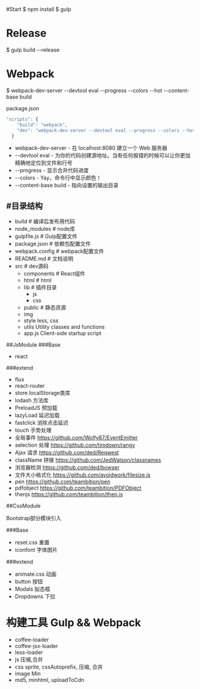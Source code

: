 #Start
$ npm install
$ gulp

# Release
$ gulp build --release

# Webpack
$ webpack-dev-server --devtool eval --progress --colors --hot --content-base build

package.json
```js
"scripts": {
    "build": "webpack",
    "dev": "webpack-dev-server --devtool eval --progress --colors --hot --content-base build"
  }
```
- webpack-dev-server - 在 localhost:8080 建立一个 Web 服务器
- --devtool eval - 为你的代码创建源地址。当有任何报错的时候可以让你更加精确地定位到文件和行号
- --progress - 显示合并代码进度
- --colors - Yay，命令行中显示颜色！
- --content-base build - 指向设置的输出目录

#目录结构
---------
- build  # 编译后发布用代码
- node_modules  # node库
- gulpfile.js  # Gulp配置文件
- package.json  # 依赖包配置文件
- webpack.config  # webpack配置文件
- README.md  # 文档说明
- src  # dev源码
  - components  # React组件
  - html  # html
  - lib  # 插件目录 
    - js
    - css
  - public  # 静态资源
   - img
  - style  less, css
  - utils  Utility classes and functions
  - app.js  Client-side startup script

##JsModule
###Base
- react

###extend
- flux
- react-router
- store  localStorage类库
- lodash  方法库
- PreloadJS  预加载
- lazyLoad  延迟加载
- fastclick  消除点击延迟
- touch  手势处理
- 全局事件 https://github.com/Wolfy87/EventEmitter
- selection 处理 https://github.com/timdown/rangy
- Ajax 请求 https://github.com/ded/Reqwest
- className 拼接 https://github.com/JedWatson/classnames
- 浏览器检测 https://github.com/ded/bowser
- 文件大小格式化 https://github.com/avoidwork/filesize.js
- pen https://github.com/teambition/pen
- pdfobject https://github.com/teambition/PDFObject
- thenjs https://github.com/teambition/then.js

##CssModule

Bootstrap部分模块引入

###Base
- reset.css  重置
- iconfont  字体图片

###extend
- animate.css  动画
- button  按钮
- Modals  拟态框
- Dropdowns  下拉

# 构建工具 Gulp && Webpack

- coffee-loader
- coffee-jsx-loader
- less-loader
- js 压缩,合并
- css sprite, cssAutoprefix, 压缩, 合并
- image Min
- md5, minhtml, uploadToCdn


